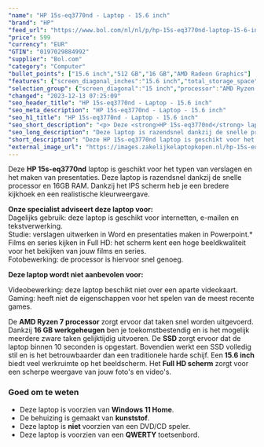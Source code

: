 ```yaml
---
"name": "HP 15s-eq3770nd - Laptop - 15.6 inch"
"brand": "HP"
"feed_url": "https://www.bol.com/nl/nl/p/hp-15s-eq3770nd-laptop-15-6-inch/9300000125994168"
"price": 599
"currency": "EUR"
"GTIN": "0197029884992"
"supplier": "Bol.com"
"category": "Computer"
"bullet_points": ["15.6 inch","512 GB","16 GB","AMD Radeon Graphics"]
"features": {"screen_diagonal_inches":"15.6 inch","total_storage_space":"512 GB","memory_size":"16 GB","graphics_card":"AMD Radeon Graphics"}
"selection_group": {"screen_diagonal":"15 inch","processor":"AMD Ryzen 7","changed_price_past_3_days":false,"product_family":"HP 15s"}
"changed": "2023-12-13 07:25:09"
"seo_header_title": "HP 15s-eq3770nd - Laptop - 15.6 inch"
"seo_meta_description": "HP 15s-eq3770nd - Laptop - 15.6 inch"
"seo_h1_title": "HP 15s-eq3770nd - Laptop - 15.6 inch"
"seo_short_description": "<p> Deze <strong>HP 15s-eq3770nd</strong> laptop is geschikt voor het typen van verslagen en het maken van presentaties."
"seo_long_description": "Deze laptop is razendsnel dankzij de snelle processor en 16GB RAM. Dankzij het IPS scherm heb je een bredere kijkhoek en een realistische kleurweergave.  </p>\n<p> <strong>Onze specialist adviseert deze laptop voor:</strong><br /> Dagelijks gebruik: deze laptop is geschikt voor internetten, e-mailen en tekstverwerking. <br /> Studie: verslagen uitwerken in Word en presentaties maken in Powerpoint. *<br /> Films en series kijken in Full HD: het scherm kent een hoge beeldkwaliteit voor het bekijken van jouw films en series. <br /> Fotobewerking: de processor is hiervoor snel genoeg.  </p>\n<p> <strong>Deze laptop wordt niet aanbevolen voor:</strong> </p>\n<p> Videobewerking: deze laptop beschikt niet over een aparte videokaart. <br /> Gaming: heeft niet de eigenschappen voor het spelen van de meest recente games.  </p>\n<p> De <strong>AMD Ryzen 7 processor</strong> zorgt ervoor dat taken snel worden uitgevoerd. Dankzij <strong>16 GB werkgeheugen</strong> ben je toekomstbestendig en is het mogelijk meerdere zware taken gelijktijdig uitvoeren. De <strong>SSD </strong>zorgt ervoor dat de laptop binnen 10 seconden is opgestart. Bovendien werkt een SSD volledig stil en is het betrouwbaarder dan een traditionele harde schijf. Een<strong> 15. 6 inch</strong> biedt veel werkruimte op het beeldscherm. Het <strong>Full HD scherm</strong> zorgt voor een scherpe weergave van jouw foto's en video's.  </p>\n<p> </p><h3> Goed om te weten</h3><p> </p>\n<ul>\n<li>Deze laptop is voorzien van <strong>Windows 11 Home</strong>. </li>\n<li>De behuizing is gemaakt van <strong>kunststof</strong>. </li>\n<li>Deze laptop is <strong>niet </strong>voorzien van een DVD/CD speler. </li>\n<li>Deze laptop is voorzien van een <strong>QWERTY</strong> toetsenbord. </li>\n</ul>"
"short_description": "Deze HP 15s-eq3770nd laptop is geschikt voor het typen van verslagen en het maken van presentaties. Deze laptop is razendsnel dankzij de snelle processor en 16GB RAM. Dankzij het IPS scherm heb je een bredere kijkhoek en een realistische kleurweergave. Onze specialist adviseert deze laptop voor: Dagelijks gebruik: deze laptop is geschikt voor internetten, e-mailen en tekstverwerking. Studie: verslagen uitwerken in Word en presentaties maken in Powerpoint.* Films en series kijken in Full HD: het scherm kent een hoge beeldkwaliteit voor het bekijken van jouw films en series. Fotobewerking: de processor is hiervoor snel genoeg. Deze laptop wordt niet aanbevolen voor: Videobewerking: deze laptop beschikt niet over een aparte videokaart. Gaming: heeft niet de eigenschappen voor het spelen van de meest recente games. De AMD Ryzen 7 processor zorgt ervoor dat taken snel worden uitgevoerd. Dankzij 16 GB werkgeheugen ben je toekomstbestendig en is het mogelijk meerdere zware taken gelijktijdig uitvoeren. De SSD zorgt ervoor dat de laptop binnen 10 seconden is opgestart. Bovendien werkt een SSD volledig stil en is het betrouwbaarder dan een traditionele harde schijf. Een 15.6 inch biedt veel werkruimte op het beeldscherm. Het Full HD scherm zorgt voor een scherpe weergave van jouw foto's en video's. Goed om te weten Deze laptop is voorzien van Windows 11 Home. De behuizing is gemaakt van kunststof. Deze laptop is niet voorzien van een DVD/CD speler. Deze laptop is voorzien van een QWERTY toetsenbord."
"external_image_url": "https://images.zakelijkelaptopkopen.nl/hp-15s-eq3770nd-laptop-15-6-inch.webp"
---
```


<p> Deze <strong>HP 15s-eq3770nd</strong> laptop is geschikt voor  het typen van verslagen en het maken van presentaties. Deze laptop is razendsnel dankzij de snelle processor en 16GB RAM. Dankzij het IPS scherm heb je een bredere kijkhoek en een realistische kleurweergave.  </p>
<p> <strong>Onze specialist adviseert deze laptop voor:</strong><br /> Dagelijks gebruik: deze laptop is geschikt voor internetten, e-mailen en tekstverwerking. <br /> Studie: verslagen uitwerken in Word en presentaties maken in Powerpoint.*<br /> Films en series kijken in Full HD: het scherm kent een hoge beeldkwaliteit voor het bekijken van jouw films en series.<br /> Fotobewerking: de processor is hiervoor  snel genoeg.  </p>
<p> <strong>Deze laptop wordt niet aanbevolen voor:</strong> </p>
<p>  Videobewerking: deze laptop beschikt niet over een aparte videokaart. <br /> Gaming: heeft niet de eigenschappen voor het spelen van de meest recente games.   </p>
<p> De <strong>AMD Ryzen 7 processor</strong> zorgt ervoor dat taken snel worden uitgevoerd. Dankzij <strong>16 GB werkgeheugen</strong> ben je toekomstbestendig en is het mogelijk meerdere zware taken gelijktijdig uitvoeren. De <strong>SSD </strong>zorgt ervoor dat de laptop binnen 10 seconden is opgestart. Bovendien werkt een SSD volledig stil en is het betrouwbaarder dan een traditionele harde schijf. Een<strong> 15.6 inch</strong> biedt veel werkruimte op het beeldscherm. Het <strong>Full HD scherm</strong> zorgt voor een scherpe weergave van jouw foto's en video's.  </p>
<p>  </p><h3> Goed om te weten</h3><p>  </p>
<ul>
<li>Deze laptop is voorzien van <strong>Windows 11 Home</strong>.</li>
<li>De behuizing is gemaakt van <strong>kunststof</strong>.</li>
<li>Deze laptop is <strong>niet </strong>voorzien van een DVD/CD speler.</li>
<li>Deze laptop is voorzien van een <strong>QWERTY</strong> toetsenbord.</li>
</ul>